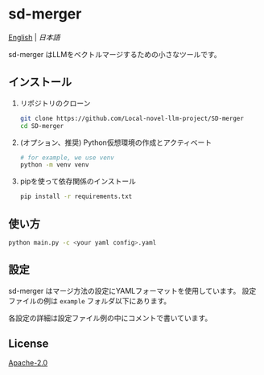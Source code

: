 # sd-merger
[English](README.md) | *日本語*


sd-merger はLLMをベクトルマージするための小さなツールです。


## インストール

1. リポジトリのクローン
   ```bash
   git clone https://github.com/Local-novel-llm-project/SD-merger
   cd SD-merger
   ```

1. (オプション、推奨) Python仮想環境の作成とアクティベート
   ```bash
   # for example, we use venv
   python -m venv venv
   ```

1. pipを使って依存関係のインストール
   ```bash
   pip install -r requirements.txt
   ```


## 使い方

```bash
python main.py -c <your yaml config>.yaml
```

## 設定

sd-merger はマージ方法の設定にYAMLフォーマットを使用しています。
設定ファイルの例は `example` フォルダ以下にあります。

各設定の詳細は設定ファイル例の中にコメントで書いています。


## License

[Apache-2.0](https://www.apache.org/licenses/LICENSE-2.0)

